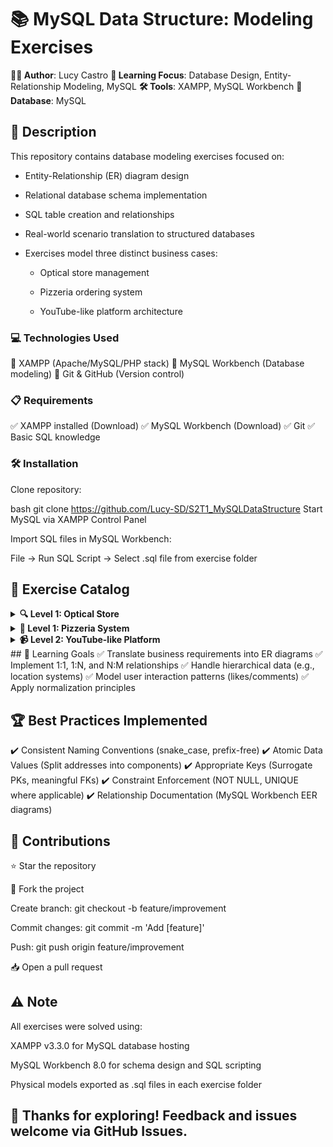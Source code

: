 # 📚 MySQL Data Structure: Modeling Exercises

**👨‍💻 Author**: Lucy Castro
**🧠 Learning Focus**: Database Design, Entity-Relationship Modeling, MySQL
**🛠️ Tools**: XAMPP, MySQL Workbench
**💾 Database**: MySQL

## 📄 Description
This repository contains database modeling exercises focused on:

- Entity-Relationship (ER) diagram design

- Relational database schema implementation

- SQL table creation and relationships

- Real-world scenario translation to structured databases

- Exercises model three distinct business cases:

    + Optical store management

    + Pizzeria ordering system

    + YouTube-like platform architecture

### 💻 Technologies Used
🔹 XAMPP (Apache/MySQL/PHP stack)
🔹 MySQL Workbench (Database modeling)
🔹 Git & GitHub (Version control)

### 📋 Requirements
✅ XAMPP installed (Download)
✅ MySQL Workbench (Download)
✅ Git
✅ Basic SQL knowledge

### 🛠️ Installation
Clone repository:

bash
git clone https://github.com/Lucy-SD/S2T1_MySQLDataStructure
Start MySQL via XAMPP Control Panel

Import SQL files in MySQL Workbench:

File → Run SQL Script → Select .sql file from exercise folder

## 📂 Exercise Catalog
<details> <summary><strong>🔍 Level 1: Optical Store</strong></summary>
Entities Modeled:

Suppliers (Name, Address, NIF, Contact)

Glasses (Brand, Prescription, Frame Type, Colors, Price)

Customers (Name, Contact, Referral Tracking)

Employees (Sales Tracking)

Relationships:

One supplier → Multiple brands

One employee → Multiple sales

Customer referrals (Self-relationship)

</details><details> <summary><strong>🍕 Level 1: Pizzeria System</strong></summary>
Entities Modeled:

Customers (Address Hierarchy: Province → Location)

Orders (Delivery/Store Pickup, Product Quantities)

Products (Pizzas/Burgers/Drinks with Categories)

Stores & Employees (Cooks/Delivery Roles)

Relationships:

Order-Product (Many-to-Many with Quantity)

Location Hierarchy (Province → Location → Store)

Delivery tracking (Employee-Order-Timestamp)

</details><details> <summary><strong>📹 Level 2: YouTube-like Platform</strong></summary>
Entities Modeled:

Users (Demographics, Channels)

Videos (Metadata, States: Public/Hidden/Private)

Playlists (Visibility Settings)

Interactions (Likes/Dislikes, Comments, Subscriptions)

Relationships:

Tagging system (Video-Tag Many-to-Many)

Reaction tracking (User-Video-Comment Timestamps)

Channel subscriptions (User-User Relationship)

</details>
## 🎯 Learning Goals
✅ Translate business requirements into ER diagrams
✅ Implement 1:1, 1:N, and N:M relationships
✅ Handle hierarchical data (e.g., location systems)
✅ Model user interaction patterns (likes/comments)
✅ Apply normalization principles

## 🏆 Best Practices Implemented
✔️ Consistent Naming Conventions (snake_case, prefix-free)
✔️ Atomic Data Values (Split addresses into components)
✔️ Appropriate Keys (Surrogate PKs, meaningful FKs)
✔️ Constraint Enforcement (NOT NULL, UNIQUE where applicable)
✔️ Relationship Documentation (MySQL Workbench EER diagrams)

## 🤝 Contributions
⭐ Star the repository

🍴 Fork the project

Create branch: git checkout -b feature/improvement

Commit changes: git commit -m 'Add [feature]'

Push: git push origin feature/improvement

📥 Open a pull request

## ⚠️ Note
All exercises were solved using:

XAMPP v3.3.0 for MySQL database hosting

MySQL Workbench 8.0 for schema design and SQL scripting

Physical models exported as .sql files in each exercise folder

## 🚀 Thanks for exploring! Feedback and issues welcome via GitHub Issues.
